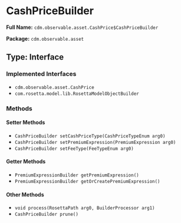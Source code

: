 # CashPriceBuilder

**Full Name:** `cdm.observable.asset.CashPrice$CashPriceBuilder`

**Package:** `cdm.observable.asset`

## Type: Interface

### Implemented Interfaces

- `cdm.observable.asset.CashPrice`
- `com.rosetta.model.lib.RosettaModelObjectBuilder`

### Methods

#### Setter Methods

- `CashPriceBuilder setCashPriceType(CashPriceTypeEnum arg0)`
- `CashPriceBuilder setPremiumExpression(PremiumExpression arg0)`
- `CashPriceBuilder setFeeType(FeeTypeEnum arg0)`

#### Getter Methods

- `PremiumExpressionBuilder getPremiumExpression()`
- `PremiumExpressionBuilder getOrCreatePremiumExpression()`

#### Other Methods

- `void process(RosettaPath arg0, BuilderProcessor arg1)`
- `CashPriceBuilder prune()`


